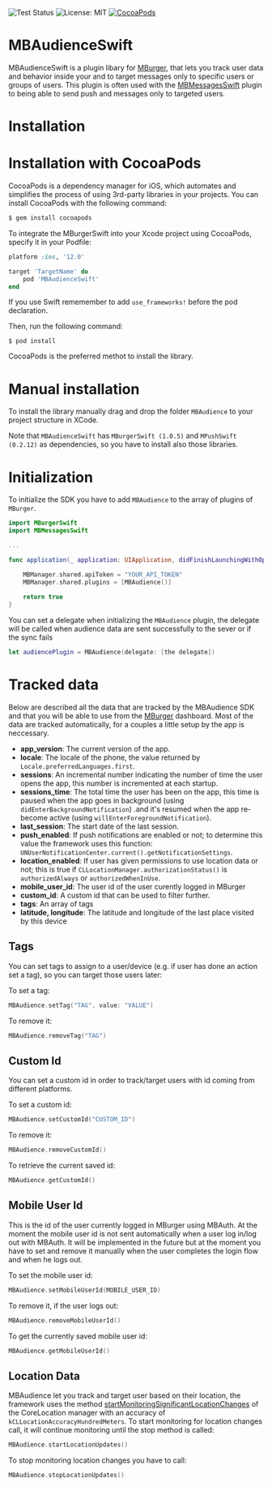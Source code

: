 ![Test Status](https://img.shields.io/badge/documentation-100%25-brightgreen.svg)
![License: MIT](https://img.shields.io/badge/pod-v1.0.2-blue.svg)
[![CocoaPods](https://img.shields.io/badge/License-Apache%202.0-yellow.svg)](LICENSE)

# MBAudienceSwift

MBAudienceSwift is a plugin libary for [MBurger](https://mburger.cloud), that lets you track user data and behavior inside your and to target messages only to specific users or groups of users. This plugin is often used with the [MBMessagesSwift](https://github.com/Mumble-SRL/MBMessagesSwift) plugin to being able to send push and messages only to targeted users.

# Installation

# Installation with CocoaPods

CocoaPods is a dependency manager for iOS, which automates and simplifies the process of using 3rd-party libraries in your projects. You can install CocoaPods with the following command:

```ruby
$ gem install cocoapods
```

To integrate the MBurgerSwift into your Xcode project using CocoaPods, specify it in your Podfile:

```ruby
platform :ios, '12.0'

target 'TargetName' do
    pod 'MBAudienceSwift'
end
```

If you use Swift rememember to add `use_frameworks!` before the pod declaration.


Then, run the following command:

```
$ pod install
```

CocoaPods is the preferred methot to install the library.

# Manual installation

To install the library manually drag and drop the folder `MBAudience` to your project structure in XCode. 

Note that `MBAudienceSwift` has `MBurgerSwift (1.0.5)` and `MPushSwift (0.2.12)` as dependencies, so you have to install also those libraries.

# Initialization

To initialize the SDK you have to add `MBAudience` to the array of plugins of `MBurger`.

```swift
import MBurgerSwift
import MBMessagesSwift

...

func application(_ application: UIApplication, didFinishLaunchingWithOptions launchOptions: [UIApplicationLaunchOptionsKey: Any]?) -> Bool {

    MBManager.shared.apiToken = "YOUR_API_TOKEN"
    MBManager.shared.plugins = [MBAudience()]
        
    return true
}
```

You can set a delegate when initializing the `MBAudience` plugin, the delegate will be called when audience data are sent successfully to the sever or if the sync fails

```swift
let audiencePlugin = MBAudience(delegate: [the delegate])
```

# Tracked data

Below are described all the data that are tracked by the MBAudience SDK and that you will be able to use from the [MBurger](https://mburger.cloud) dashboard. Most of the data are tracked automatically, for a couples a little setup by the app is neccessary.

- **app_version**: The current version of the app.
- **locale**: The locale of the phone, the value returned by `Locale.preferredLanguages.first`.
- **sessions**: An incremental number indicating the number of time the user opens the app, this number is incremented at each startup.
- **sessions_time**: The total time the user has been on the app, this time is paused when the app goes in background (using `didEnterBackgroundNotification`) .and it's resumed when the app re-become active (using `willEnterForegroundNotification`).
- **last_session**: The start date of the last session.
- **push_enabled**: If push notifications are enabled or not; to determine this value the framework uses this function: `UNUserNotificationCenter.current().getNotificationSettings`.
- **location_enabled**: If user has given permissions to use location data or not; this is true if `CLLocationManager.authorizationStatus()` is `authorizedAlways` or `authorizedWhenInUse`.
- **mobile_user_id**: The user id of the user curently logged in MBurger
- **custom_id**: A custom id that can be used to filter further.
- **tags**: An array of tags
- **latitude, longitude**: The latitude and longitude of the last place visited by this device

## Tags

You can set tags to assign to a user/device (e.g. if user has done an action set a tag), so you can target those users later:


To set a tag:

```swift
MBAudience.setTag("TAG", value: "VALUE")
```

To remove it:

```swift
MBAudience.removeTag("TAG")
```

## Custom Id

You can set a custom id in order to track/target users with id coming from different platforms. 

To set a custom id:

```swift
MBAudience.setCustomId("CUSTOM_ID")
```
To remove it:

```swift
MBAudience.removeCustomId()
```

To retrieve the current saved id:

```swift
MBAudience.getCustomId()
```

## Mobile User Id

This is the id of the user currently logged in MBurger using MBAuth. At the moment the mobile user id is not sent automatically when a user log in/log out with MBAuth. It will be implemented in the future but at the moment you have to set and remove it manually when the user completes the login flow and when he logs out.

To set the mobile user id:

```swift
MBAudience.setMobileUserId(MOBILE_USER_ID)
```

To remove it, if the user logs out:

```swift
MBAudience.removeMobileUserId()
```

To get the currently saved mobile user id: 

```swift
MBAudience.getMobileUserId()
```

## Location Data

MBAudience let you track and target user based on their location, the framework uses the method [startMonitoringSignificantLocationChanges](https://developer.apple.com/documentation/corelocation/cllocationmanager/1423531-startmonitoringsignificantlocati) of the CoreLocation manager with an accuracy of `kCLLocationAccuracyHundredMeters`. To start monitoring for location changes call, it will continue monitoring until the stop method is called:

```swift
MBAudience.startLocationUpdates()
```

To stop monitoring location changes you have to call:

```swift
MBAudience.stopLocationUpdates()
```
